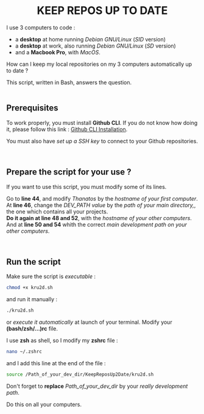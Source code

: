 <h1 align="center">KEEP REPOS UP TO DATE</h1>

I use 3 computers to code :
- a **desktop** at home running _Debian GNU/Linux_ (_SID_ version)
- a **desktop** at work, also running _Debian GNU/Linux_ (_SD_ version)
- and a **Macbook Pro**, with _MacOS_.

How can I keep my local repositories on my 3 computers automatically up to date ?

This script, written in Bash, answers the question.
<br />
<br />

## Prerequisites

To work properly, you must install **Github CLI**. If you do not know how doing it, please follow this link : [Github CLI Installation](https://github.com/cli/cli#installation).

You must also have _set up a SSH key_ to connect to your Github repositories.

<br />

## Prepare the script for your use ?

If you want to use this script, you must modify some of its lines.

Go to **line 44**, and modify _Thanatos_ by the _hostname of your first computer_. <br />
At **line 46**, change the _DEV_PATH value_ by the _path of your main directory,_, the one which contains all your projects.<br />
**Do it again at line 48 and 52**, with the _hostname of your other computers_.<br />
And at **line 50 and 54** whith the correct _main development path on your other computers_.

<br />

## Run the script

Make sure the script is _executable_ :

```bash
chmod +x kru2d.sh
```

and run it manually :

```bash
./kru2d.sh
```

or _execute it automatically_ at launch of your terminal. 
Modify your **(bash/zsh/...)rc** file.

I use **zsh** as shell, so I modify my **zshrc** file :

```bash
nano ~/.zshrc
```

and I add this line at the end of the file :

```bash
source /Path_of_your_dev_dir/KeepReposUp2Date/kru2d.sh
```

Don't forget to **replace** _Path_of_your_dev_dir_ by your _really development path_.

Do this on all your computers.

<br />


